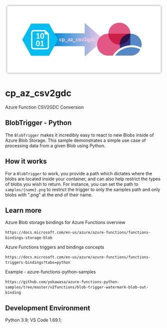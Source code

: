 ![Logo](csv2gdc_logo.png)
# cp_az_csv2gdc
Azure Function CSV2GDC Conversion

## BlobTrigger - Python

The `BlobTrigger` makes it incredibly easy to react to new Blobs inside of Azure Blob Storage. This sample demonstrates a simple use case of processing data from a given Blob using Python.

## How it works

For a `BlobTrigger` to work, you provide a path which dictates where the blobs are located inside your container, and can also help restrict the types of blobs you wish to return. For instance, you can set the path to `samples/{name}.png` to restrict the trigger to only the samples path and only blobs with ".png" at the end of their name.

## Learn more
Azure Blob storage bindings for Azure Functions overview

`https://docs.microsoft.com/en-us/azure/azure-functions/functions-bindings-storage-blob`

Azure Functions triggers and bindings concepts

`https://docs.microsoft.com/en-us/azure/azure-functions/functions-triggers-bindings?tabs=python`

Example - azure-functions-python-samples

`https://github.com/yokawasa/azure-functions-python-samples/tree/master/v2functions/blob-trigger-watermark-blob-out-binding`

## Development Environment
Python 3.9; VS Code 1.69.1;